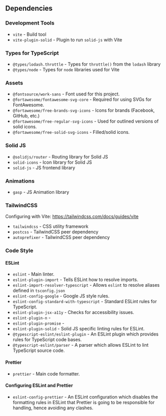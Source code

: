 ## Dependencies

### Development Tools

- `vite` - Build tool
- `vite-plugin-solid` - Plugin to run `solid-js` with Vite

### Types for TypeScript

- `@types/lodash.throttle` - Types for `throttle()` from the `lodash` library
- `@types/node` - Types for `node` libraries used for Vite

### Assets

- `@fontsource/work-sans` - Font used for this project.
- `@fortawesome/fontawesome-svg-core` - Required for using SVGs for FontAwesome.
- `@fortawesome/free-brands-svg-icons` - Icons for brands (Facebook, GitHub, etc.)
- `@fortawesome/free-regular-svg-icons` - Used for outlined versions of solid icons.
- `@fortawesome/free-solid-svg-icons` - Filled/solid icons.

### Solid JS

- `@solidjs/router` - Routing library for Solid JS
- `solid-icons` - Icon library for Solid JS
- `solid-js` - JS frontend library

### Animations

- `gasp` - JS Animation library

### TailwindCSS

Configuring with Vite: https://tailwindcss.com/docs/guides/vite

- `tailwindcss` - CSS utility framework
- `postcss` - TailwindCSS peer dependency
- `autoprefixer` - TailwindCSS peer dependency

### Code Style

#### ESLint

- `eslint` - Main linter.
- `eslint-plugin-import` - Tells ESLint how to resolve imports.
- `eslint-import-resolver-typescript` - Allows `eslint` to resolve aliases defined in `tsconfig.json`
- `eslint-config-google` - Google JS style rules.
- `eslint-config-standard-with-typescript` - Standard ESLint rules for TypeScript.
- `eslint-plugin-jsx-a11y` - Checks for accessibility issues.
- `eslint-plugin-n` -
- `eslint-plugin-promise` -
- `eslint-plugin-solid` - Solid JS specific linting rules for ESLint.
- `@typescript-eslint/eslint-plugin` - An ESLint plugin which provides rules for TypeScript code bases.
- `@typescript-eslint/parser` - A parser which allows ESLint to lint TypeScript source code.

#### Prettier

- `prettier` - Main code formatter.

#### Configuring ESLint and Prettier

- `eslint-config-prettier` - An ESLint configuration which disables the formatting rules in ESLint that Prettier is going to be responsible for handling, hence avoiding any clashes.
